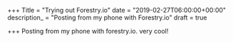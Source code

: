 +++
Title = "Trying out Forestry.io"
date = "2019-02-27T06:00:00+00:00"
description_ = "Posting from my phone with Forestry.io"
draft = true

+++
Posting from my phone with forestry.io. very cool!